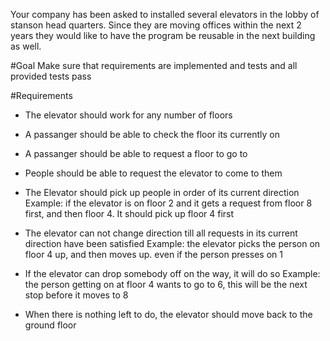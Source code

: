 Your company has been asked to installed several elevators in the lobby of stanson head quarters. Since they are moving offices within the next 2 years they would like to have the program be reusable in the next building as well.

#Goal
Make sure that requirements are implemented and tests and all provided tests pass

#Requirements
* The elevator should work for any number of floors
* A passanger should be able to check the floor its currently on
* A passanger should be able to request a floor to go to
* People should be able to request the elevator to come to them
* The Elevator should pick up people in order of its current direction
    Example: if the elevator is on floor 2 and it gets a request from floor 8 first, and then floor 4. It should pick up floor 4 first

* The elevator can not change direction till all requests in its current direction have been satisfied
    Example: the elevator picks the person on floor 4 up, and then moves up. even if the person presses on 1

* If the elevator can drop somebody off on the way, it will do so
    Example: the person getting on at floor 4 wants to go to 6, this will be the next stop before it moves to 8

* When there is nothing left to do, the elevator should move back to the ground floor








